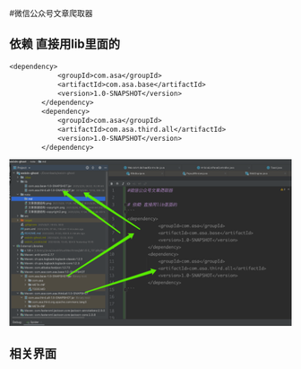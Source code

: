 #微信公众号文章爬取器

## 依赖 直接用lib里面的
```
<dependency>
            <groupId>com.asa</groupId>
            <artifactId>com.asa.base</artifactId>
            <version>1.0-SNAPSHOT</version>
        </dependency>
        <dependency>
            <groupId>com.asa</groupId>
            <artifactId>com.asa.third.all</artifactId>
            <version>1.0-SNAPSHOT</version>
        </dependency>
```
<p align="center"> 
<img src="note/md/依赖lib.png">
</p>

## 相关界面
 

